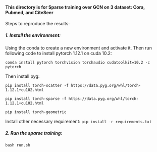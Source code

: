 
#### This directory is for Sparse training over GCN on 3 dataset: Cora, Pubmed, and CiteSeer

Steps to reproduce the results:

##### 1. Install the environment: 

Using the conda to create a new environment and activate it. 
Then run following code to install pytorch 1.12.1 on cuda 10.2: 

`conda install pytorch torchvision torchaudio cudatoolkit=10.2 -c pytorch`

Then install pyg:

`pip install torch-scatter -f https://data.pyg.org/whl/torch-1.12.1+cu102.html`

`pip install torch-sparse -f https://data.pyg.org/whl/torch-1.12.1+cu102.html`

`pip install torch-geometric`

Install other necessary requirement:
`pip install -r requirements.txt`
<br />


##### 2. Run the sparse training:

`bash run.sh`
<br />


